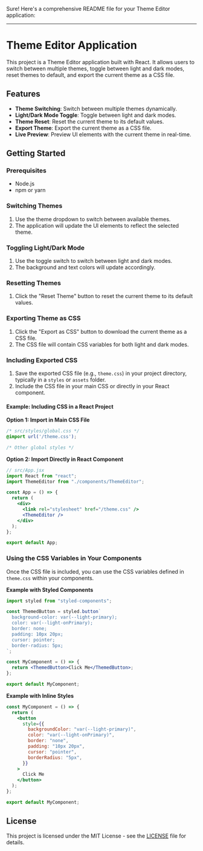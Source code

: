 Sure! Here's a comprehensive README file for your Theme Editor application:

---

# Theme Editor Application

This project is a Theme Editor application built with React. It allows users to switch between multiple themes, toggle between light and dark modes, reset themes to default, and export the current theme as a CSS file.

## Features

- **Theme Switching**: Switch between multiple themes dynamically.
- **Light/Dark Mode Toggle**: Toggle between light and dark modes.
- **Theme Reset**: Reset the current theme to its default values.
- **Export Theme**: Export the current theme as a CSS file.
- **Live Preview**: Preview UI elements with the current theme in real-time.



## Getting Started

### Prerequisites

- Node.js
- npm or yarn




### Switching Themes

1. Use the theme dropdown to switch between available themes.
2. The application will update the UI elements to reflect the selected theme.

### Toggling Light/Dark Mode

1. Use the toggle switch to switch between light and dark modes.
2. The background and text colors will update accordingly.

### Resetting Themes

1. Click the "Reset Theme" button to reset the current theme to its default values.

### Exporting Theme as CSS

1. Click the "Export as CSS" button to download the current theme as a CSS file.
2. The CSS file will contain CSS variables for both light and dark modes.

### Including Exported CSS

1. Save the exported CSS file (e.g., `theme.css`) in your project directory, typically in a `styles` or `assets` folder.
2. Include the CSS file in your main CSS or directly in your React component.

#### Example: Including CSS in a React Project

**Option 1: Import in Main CSS File**

```css
/* src/styles/global.css */
@import url('/theme.css');

/* Other global styles */
```

**Option 2: Import Directly in React Component**

```jsx
// src/App.jsx
import React from "react";
import ThemeEditor from "./components/ThemeEditor";

const App = () => {
  return (
    <div>
      <link rel="stylesheet" href="/theme.css" />
      <ThemeEditor />
    </div>
  );
};

export default App;
```

### Using the CSS Variables in Your Components

Once the CSS file is included, you can use the CSS variables defined in `theme.css` within your components.

**Example with Styled Components**

```jsx
import styled from "styled-components";

const ThemedButton = styled.button`
  background-color: var(--light-primary);
  color: var(--light-onPrimary);
  border: none;
  padding: 10px 20px;
  cursor: pointer;
  border-radius: 5px;
`;

const MyComponent = () => {
  return <ThemedButton>Click Me</ThemedButton>;
};

export default MyComponent;
```

**Example with Inline Styles**

```jsx
const MyComponent = () => {
  return (
    <button
      style={{
        backgroundColor: "var(--light-primary)",
        color: "var(--light-onPrimary)",
        border: "none",
        padding: "10px 20px",
        cursor: "pointer",
        borderRadius: "5px",
      }}
    >
      Click Me
    </button>
  );
};

export default MyComponent;
```

## License

This project is licensed under the MIT License - see the [LICENSE](LICENSE) file for details.
